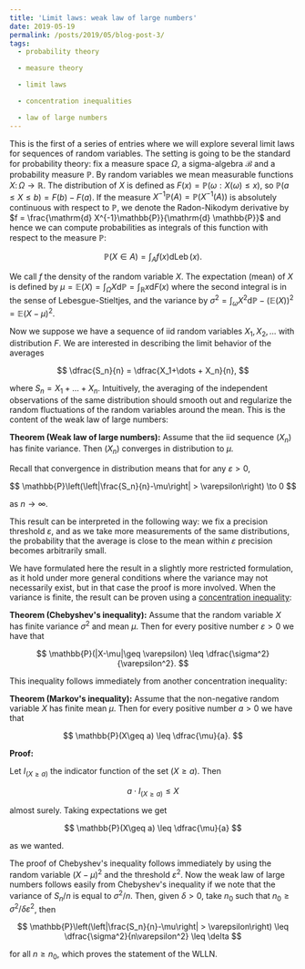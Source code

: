 ```yaml
---
title: 'Limit laws: weak law of large numbers'
date: 2019-05-19
permalink: /posts/2019/05/blog-post-3/
tags:
  - probability theory

  - measure theory

  - limit laws

  - concentration inequalities

  - law of large numbers
---
```


This is the first of a series of entries where we will explore several limit laws for sequences of random variables. The setting is going to be the standard for probability theory: fix a measure space $\Omega$, a sigma-algebra $\mathcal{B}$ and a probability measure $\mathbb{P}$. By random variables we mean measurable functions $X\colon \Omega \to \mathbb{R}$. The distribution of $X$ is defined as $F(x) = \mathbb{P}(\omega: X(\omega) \leq x )$, so $\mathbb{P}( a \leq X \leq b  ) = F(b) - F(a)$. If the measure $X^{-1}\mathbb{P}(A) = \mathbb{P}(X^{-1}(A))$ is absolutely continuous with respect to $\mathbb{P}$, we denote the Radon-Nikodym derivative by $f = \frac{\mathrm{d} X^{-1}\mathbb{P}}{\mathrm{d} \mathbb{P}}$ and hence we can compute probabilities as integrals of this function with respect to the measure $\mathbb{P}$:

$$
\mathbb{P}(X \in A) = \int_A f(x) \mathrm{d}\operatorname{Leb}(x).
$$

We call $f$ the density of the random variable $X$. The expectation (mean) of $X$ is defined by $\mu = \mathbb{E}(X) = \int_\Omega X \mathrm{d}\mathbb{P} = \int_{\mathbb{R}} x \mathrm{d}  F(x)$ where the second integral is in the sense of Lebesgue-Stieltjes, and the variance by $\sigma^2 = \int_\omega X^2 \mathrm{d}\mathbb{P} - (\mathbb{E}(X))^2 = \mathbb{E}(X-\mu)^2$.

Now we suppose we have a sequence of iid random variables $X_1,X_2,\dots$ with distribution $F$. We are interested in describing the limit behavior of the averages

$$
\dfrac{S_n}{n} = \dfrac{X_1+\dots + X_n}{n},
$$

where $S_n = X_1+\dots +X_n$. Intuitively, the averaging of the independent observations of the same distribution should smooth out and regularize the random fluctuations of the random variables around the mean. This is the content of the weak law of large numbers:

**Theorem (Weak law of large numbers):** Assume that the iid sequence $(X_n)$ has finite variance. Then $(X_n)$ converges in distribution to $\mu$.

Recall that convergence in distribution means that for any $\varepsilon > 0$,

$$
\mathbb{P}\left(\left|\frac{S_n}{n}-\mu\right| > \varepsilon\right) \to 0
$$

as $n\to \infty$.

This result can be interpreted in the following way: we fix a precision threshold $\varepsilon$, and as we take more measurements of the same distributions, the probability that the average is close to the mean within $\varepsilon$ precision becomes arbitrarily small.

We have formulated here the result in a slightly more restricted formulation, as it hold under more general conditions where the variance may not necessarily exist, but in that case the proof is more involved. When the variance is finite, the result can be proven using a [concentration inequality](https://en.wikipedia.org/wiki/Concentration_inequality):

**Theorem (Chebyshev's inequality):** Assume that the random variable $X$ has finite variance $\sigma^2$ and mean $\mu$. Then for every positive number $\varepsilon > 0$ we have that

$$
\mathbb{P}(|X-\mu|\geq \varepsilon) \leq \dfrac{\sigma^2}{\varepsilon^2}.
$$

This inequality follows immediately from another concentration inequality:

**Theorem (Markov's inequality):** Assume that the non-negative random variable $X$ has finite mean $\mu$. Then for every positive number $a>0$ we have that

$$
\mathbb{P}(X\geq a) \leq \dfrac{\mu}{a}.
$$


**Proof:**

Let $I_{(X\geq a)}$ the indicator function of the set $(X\geq a)$. Then

$$
a\cdot I_{(X\geq a)} \leq X
$$

almost surely. Taking expectations we get

$$
\mathbb{P}(X\geq a) \leq \dfrac{\mu}{a}
$$

as we wanted.

The proof of Chebyshev's inequality follows immediately by using the random variable $(X-\mu)^2$ and the threshold $\varepsilon^2$. Now the weak law of large numbers follows easily from Chebyshev's inequality if we note that the variance of $S_n/n$ is equal to $\sigma^2/n$. Then, given $\delta > 0$, take $n_0$ such that $n_0\geq \sigma^2/\delta\varepsilon^2$, then

$$
\mathbb{P}\left(\left|\frac{S_n}{n}-\mu\right| > \varepsilon\right) \leq \dfrac{\sigma^2}{n\varepsilon^2} \leq \delta
$$

for all $n\geq n_0$, which proves the statement of the WLLN.
